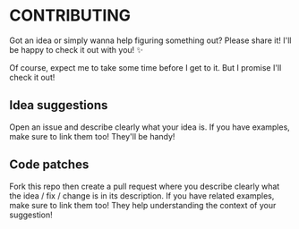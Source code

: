 # CONTRIBUTING

Got an idea or simply wanna help figuring something out? Please share it! I'll be happy to check it out with you! ✨

Of course, expect me to take some time before I get to it. But I promise I'll check it out!

## Idea suggestions

Open an issue and describe clearly what your idea is.
If you have examples, make sure to link them too! They'll be handy!

## Code patches

Fork this repo then create a pull request where you describe clearly what the idea / fix / change is in its description.
If you have related examples, make sure to link them too! They help understanding the context of your suggestion!
